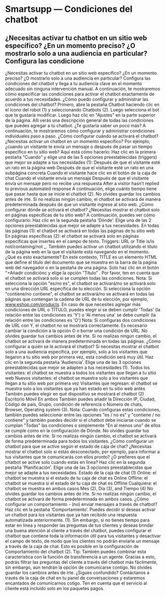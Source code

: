 # Smartsupp — Condiciones del chatbot
## ¿Necesitas activar tu chatbot en un sitio web específico? ¿En un momento preciso? ¿O mostrarlo solo a una audiencia en particular? Configura las condicione
¿Necesitas activar tu chatbot en un sitio web específico? ¿En un momento preciso? ¿O mostrarlo solo a una audiencia en particular? Configura las condiciones del chatbot y llega a tu audiencia clave en el momento adecuado sin ninguna intervención manual.
A continuación, te mostraremos cómo especificar las condiciones para activar el chatbot exactamente de acuerdo a tus necesidades.
¿Cómo puedo configurar y administrar las condiciones del chatbot?
Primero, abre la pestaña Chatbot haciendo clic en el ícono del robot (1) y seleccionando Chatbots (2). Luego selecciona el bot que te gustaría modificar.
Luego haz clic en "Ajustes" en la parte superior de la página. 
Allí verás una descripción general de todas las condiciones que puedes agregar a tu chatbot. ¿Te gustaría saber un poco más? A continuación, te mostraremos cómo configurar y administrar condiciones individuales paso a paso.
¿Cómo configurar cuándo se activará el chatbot?
¿Necesitas activar un chatbot en un momento específico? Por ejemplo, ¿cuando un visitante te envía un mensaje o después de pasar un tiempo específico en tu sitio web? Aquí está cómo hacerlo:
Haz clic en la primera pestaña "Cuando" y elige una de las 5 opciones preestablecidas (triggers) que mejor se adapte a tus necesidades (1):
Después de que el visitante esté un rato en la página web
Después de que el visitante esté un rato en una subpágina concreta
Cuando el visitante hace clic en el botón de la caja de chat
Cuando el visitante envía un mensaje
Después de que el visitante envía un mensaje pero no recibe una respuesta
After a visitor hasn’t replied to previous automated response
A continuación, elige cuánto tiempo tiene que pasar hasta que se inicie el chatbot (2).
No olvides guardar los cambios antes de irte.
Si no realizas ningún cambio, el chatbot se activará de manera predeterminada después de que un visitante ingrese al sitio web.
¿Cómo configurar dónde se activará el chatbot?
¿Necesitas mostrar el chatbot solo en páginas específicas de tu sitio web? A continuación, puedes ver cómo configurarlo: 
Haz clic en la segunda pestaña 'Dónde'. Elige una de las 2 opciones preestablecidas que mejor se adapte a tus necesidades.
En todas las páginas (1): el chatbot se activará en todas las páginas de tu sitio web
En páginas específicas (2): el chatbot se activará solo en páginas específicas que insertes en el campo de texto. Triggers: URL or Title is/is not/containing/not _. 
También puedes activar un chatbot utilizando el título de la página web en la que el visitante está navegando en el momento. ¿Qué es esto exactamente? En este contexto, TITLE es un elemento HTML que define el título del documento que se muestra en la barra de la página web del navegador o en la pestaña de una página. Solo haz clic en el botón "+Añadir condiciónc y elige la opción "Título" .
Por favor, ten en cuenta que el chatbot se activará solo si se cumplen todas las condiciones.
Nota: Si selecciona la opción "es/no es", el chatbot se activará/no se activará solo en una dirección URL específica de tu elección. Si selecciona la opción "contiene/no contiene", el chatbot se activará/no se activará en todas las páginas que contengan la cadena de URL de tu elección, por ejemplo, www.eshop.com/products.
En caso de que necesites agregar más condiciones de URL o TÍTULO, puedes elegir si se deben cumplir 'Todas' (la relación entre las condiciones es 'Y') o 'Al menos una' se debe cumplir (la relación entre las condiciones es 'O')
Nota: Si configuras dos condiciones de URL con Y, el chatbot no se mostrará correctamente. Es necesario cambiar la condición a la opción O o borrar una condición de URL.
No olvides guardar tus cambios antes de irte.
Si no realizas ningún cambio, el chatbot se activará de manera predeterminada en todas las páginas.
¿Cómo configurar a quién se le activará el chatbot?
Si necesitas mostrar el chatbot solo a una audiencia específica, por ejemplo, solo a los visitantes que llegaron a tu sitio web por primera vez, esta condición será muy útil.
Haz clic en la segunda pestaña 'Audiencia'. Elige una de las 3 opciones preestablecidas que mejor se adapten a tus necesidades (1).
Todos los visitantes: el chatbot se muestra a todos los visitantes que llegan a tu sitio web
Nuevos visitantes: el chatbot se muestra solo a los visitantes que llegan a tu sitio web por primera vez
Visitantes que regresan: el chatbot se muestra solo a los visitantes que ya han estado en tu sitio web antes
También puedes elegir en qué dispositivo se mostrará el chatbot (2)
Escritorio
Móvil
En ambos
También puedes añadir la Dirección IP, Ciudad, Código de país, Grupo, condición de referencia o Número de chats, Browser, Operating system (3). 
Nota: Cuando configuras estas condiciones, también puedes seleccionar entre las opciones "es / no es" y "contiene / no contiene" y también puedes decidir si el chatbot debe iniciarse cuando se cumplan "Todas" las condiciones o simplemente "En al menos uno" de ellos se cumple como en la configuración de Dónde.
No olvides guardar tus cambios antes de irte.
Si no realizas ningún cambio, el chatbot se activará de forma predeterminada para todos los visitantes.
¿Cómo configurar un chatbot para que se active según el estado de caja de chat?
¿Necesitas mostrar el chatbot solo si estás desconectado, por ejemplo, para informar a tus visitantes que te comunicarás con ellos pronto? ¿O prefieres que el chatbot se active solo cuando estás en línea?
Haz clic en la segunda pestaña 'Planificación'. Elige una de las 3 opciones preestablecidas que mejor se adapte a tus necesidades.
Estado de la caja de chat (1)
Online: el chatbot se muestra si el estado de tu caja de chat es Online
Offline: el chatbot se muestra si el estado de tu caja de chat es Offline
Cualquiera: el chatbot se muestra en ambos casos
Mes (2), Día (3), and Tiempo (4)
No olvides guardar los cambios antes de irte. 
Si no realizas ningún cambio, el chatbot se activará de forma predeterminada en ambos casos.
¿Cómo configurar un comportamiento - (no) enviar mensajes a través de chatbot?
Haz clic en la pestaña ‘Comportamiento’.
Puedes decidir si deseas activar un chatbot para los visitantes que ya han recibido una respuesta automatizada anteriormente. (1).
Sin embargo, si no tienes tiempo para estar en línea y responder las preguntas de tus clientes y deseas brindar una buena atención al cliente a través del chatbot, puedes configurar el chatbot que contiene toda la información útil para tus visitantes y desactivar el campo de texto, de modo que los clientes no podrán enviarle un mensaje a través de la caja de chat. Esto es posible en la configuración de Comportamiento del chatbot (2).
Tip: También puedes combinar esta característica con la función de transferencia a un agente. Gracias a esto, podrás filtrar las preguntas del cliente a través del chatbot más fácilmente, sin embargo, aún tendrán la opción de comunicarse contigo.
No olvides guardar los cambios antes de irte.
¿Sigues confundido? Contáctanos a través de la caja de chat en tu panel de conversaciones y estaremos encantados de comunicarnos cotigo. Ten en cuenta que el servicio al cliente está incluido solo en los paquetes pagos.

